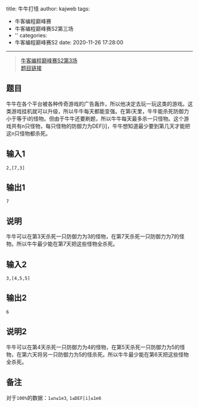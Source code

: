 title: 牛牛打怪
author: kajweb
tags:
  - 牛客编程巅峰赛
  - 牛客编程巅峰赛S2第三场
  - ''
categories:
  - 牛客编程巅峰赛S2
date: 2020-11-26 17:28:00
---
> [牛客编程巅峰赛S2第3场](https://ac.nowcoder.com/acm/contest/9246)  
[题目链接](https://ac.nowcoder.com/acm/contest/9246/A)

## 题目
牛牛在各个平台被各种传奇游戏的广告轰炸，所以他决定去玩一玩这类的游戏。这类游戏挂机就可以升级，所以牛牛每天都能变强。在第i天里，牛牛能杀死防御力小于等于i的怪物。但由于牛牛还要刷题，所以牛牛每天最多杀一只怪物。这个游戏共有n只怪物，每只怪物的防御力为DEF[i]，牛牛想知道最少要到第几天才能把这n只怪物都杀死。

## 输入1
```
2,[7,3]
```

## 输出1
```
7
```

## 说明
牛牛可以在第3天杀死一只防御力为3的怪物，在第7天杀死一只防御力为7的怪物。所以牛牛最少能在第7天把这些怪物全杀死。

## 输入2
```
3,[4,5,5]
```


## 输出2
```
6
```

## 说明2
牛牛可以在第4天杀死一只防御力为4的怪物，在第5天杀死一只防御力为5的怪物，在第六天将另一只防御力为5的怪杀死。所以牛牛最少能在第6天把这些怪物全杀死。

## 备注
对于`100%`的数据：`1≤n≤1e3`, `1≤DEF[i]≤1e6`
